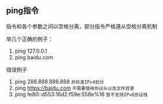 ## ping指令

指令和各个参数之间以空格分离，部分指令严格遵从空格分离机制

举几个正确的例子：

1. ping 127.0.0.1
2. ping baidu.com

错误例子

1. ping 288.888.888.888   `非标准IPv4划分`
2. ping https://baidu.com  `不需要使用协议头以及文件目录`
3. ping fe80::d553:16d2:f59e:558e%16  `暂不支持IPv6协议栈`


